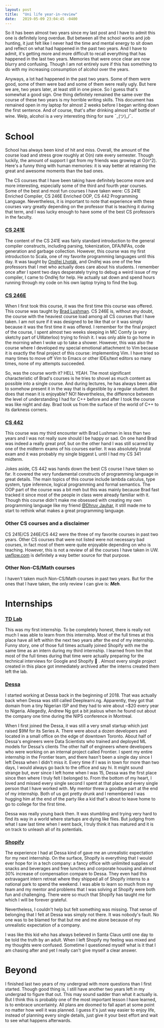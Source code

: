 ```yaml
---
layout: post
title:  "Uni life year-in-review"
date:   2019-05-09 23:04:45 -0400
---
```


So it has been almost two years since my last post and I have to admit this one is definitely long overdue.
But between all the school works and job hunting, it just felt like I never had the time and mental energy to sit down and reflect on what had happened in the past two years. 
And I have to admit, it's getting more and more difficult to recall everything that has happened in the last two years.
Memories that were once clear are now blurry and confusing.
Though I am not entirely sure if this has something to do with my increasing consumption of alcohol over the years.


Anyways, a lot had happened in the past two years.
Some of them were good, some of them were bad and some of them were really ugly.
But here we are, two years later, at least still in one piece. So I guess that's somewhat a good sign.
One thing definitely remained the same over the course of these two years is my horrible writing skills.
This document has remained open in my laptop for almost 2 weeks before I began writing down the first sentence.
And of course, that's after drinking almost half bottle of wine.
Welp, alcohol is a very interesting thing for sure ¯\_(ツ)_/¯.

# School

School has always been kind of hit and miss.
Overall, the amount of the course load and stress grow roughly at O(n) rate every semester.
Though luckily, the amount of support I got from my friends was growing at O(n^2).
Here's a funny thing with human memories:
it is way better at retaining the great and awesome moments than the bad ones.

The CS courses that I have been taking have definitely become more and more interesting, especially some of the third and fourth year courses.
Some of the best and most fun courses I have taken were: CS 241E Enriched Compiler, CS 246E Enriched OOP, CS 442 Programming Language.
Nevertheless, it is important to note that experience with these courses vary greatly depending on the professor that is teaching it during that term,
and I was lucky enough to have some of the best CS professors in the faculty.

### [CS 241E](https://www.student.cs.uwaterloo.ca/~cs241e/)
The content of the CS 241E was fairly standard introduction to the general compiler constructs,
including parsing, tokenization, DFA/NFAs, code generation and garbage collection.
However, this course was my first introduction to Scala, one of my favorite programming languages until this day.
It was taught by [Ondřej Lhoták](https://plg.uwaterloo.ca/~olhotak/),
and Ondřej was one of the few professors that I met who actually does care about his students.
I remember once after I spent two days desperately trying to debug a weird issue of my compiler, I came to Ondřej for help.
He actually sat down and spend hours running through my code on his own laptop trying to find the bug. 

### [CS 246E](https://www.student.cs.uwaterloo.ca/~cs246e/)
When I first took this course, it was the first time this course was offered.
This course was taught by [Brad Lushman](https://cs.uwaterloo.ca/~bmlushma/).
CS 246E is, without any doubt, the course with the heaviest course load among all CS courses that I have taken.
I am not sure if it was designed to be like that or it was simply because it was the first time it was offered.
I remember for the final project of the course, I spent almost two weeks sleeping in MC Comfy (a very sketchy part of UWaterloo) trying to finish it.
I was only able to go home in the morning when I woke up to take a shower.
However, this was also the course where I developed my special emotional attachment to Vim because it is exactly the final project of this course:
implementing Vim.
I have tried so many times to move off Vim to Emacs or other IDEs/text editors so many times,
none of my attempts succeeded.

So, was the course worth it? 
HELL YEAH.
The most significant characteristic of Brad's courses is he tries to shovel as much content as possible into a single course.
And during lectures, he has always been able to somehow present it in the way that is digestible by a regular student.
But does that mean it is enjoyable? NO!
Nevertheless, the difference between the level of understanding I had for C++ before and after I took the course was like night and day.
Brad took us from the surface of the world of C++ to its darkness corners.

### [CS 442](https://www.student.cs.uwaterloo.ca/~cs442/)
This course was my third encounter with Brad Lushman in less than two years and I was not really sure should I be happy or sad.
On one hand Brad was indeed a really great prof, but on the other hand I was still scarred by one of the midterm exams of his courses earlier.
It was absolutely brutal exam and it was probably my single biggest L until I had my CS 341 midterm.

Jokes aside, CS 442 was hands down the best CS course I have taken so far.
It covered the very fundamental constructs of programming language in great details.
The main topics of this course include lambda calculus, type system, type inference, logical programming and formal semantics.
The OOP part of the course was a bit meh but this was mainly because Brad fast tracked it since most of the people in class were already familiar with it.
Though this course didn't make me obsessed with creating my own programming language like my friend [@Dhruv Jauhar](https://github.com/null-sleep),
it still made me to start to rethink what makes a great programming language.


### Other CS courses and a disclaimer

CS 241E/CS 246E/CS 442 were the three of my favorite courses in past two years.
Other CS courses that were not listed were not necessary bad courses, in fact most of them were quite enjoyable depending on who is teaching.
However, this is not a review of all the courses I have taken in UW.
[uwflow.com](https://uwflow.com/) is definitely a way better source for that purpose.

### Other Non-CS/Math courses

I haven't taken much Non-CS/Math courses in past two years. But for the ones that I have taken, the only review I can give is: ***Meh***.

# Internships

### [TD Lab](https://www.tdlab.io/)

This was my first internship.
To be completely honest, there is really not much I was able to learn from this internship.
Most of the full times at this place have all left within the next two years after the end of my internship.
Funny story, one of those full times actually joined Shopify with me the same time as an intern during my third internship.
I learned from him that most of the full times during that time were actually preparing for the technical interviews for Google and Shopify 🤦 .
Almost every single project created in this place got immediately archived after the interns created them left the lab.

### [Dessa](https://dessa.com/)

I started working at Dessa back in the beginning of 2018.
That was actually back when Dessa was still called Deeplearni.ng.
Apparently, they got that domain from a tiny Nigerian ISP and they had to wire about ~$20 every year to Nigeria.
Allegedly, Andrew Ng got a bit jealous when he found out about the company one time during the NIPS conference in Montreal.

When I first joined the Dessa, it was still a very small startup which just raised $9M for its Series A.
There were about a dozen developers and located in a small office on the edge of downtown Toronto.
About half of Dessa's engineers were Data Scientists who trained and deployed ML models for Dessa's clients
The other half of engineers where developers who were working on an internal project called Frontier.
I spent my entire internship in the Frontier team, and there hasn't been a single day since I left Dessa when I didn't miss it.
Every time if I was in town for more than two days, I would always go back to the office and say hi.
It might sound strange but, ever since I left home when I was 15, Dessa was the first place since then where I truly felt I belonged to.
From the bottom of my heart, I loved and missed every single second I spent at that place and every single person that I have worked with.
My mentor threw a goodbye part at the end of my internship.
Both of us got pretty drunk and I remembered I was hugging him at the end of the party like a kid that's about to leave home to go to college for the first time.

Dessa was really young back then. It was stumbling and trying very hard to find its way in a world where startups are dying like flies.
But judging from what I saw last time when I went back, I truly think it has matured and it is on track to unleash all of its potentials.

### [Shopify](https://shopify.com/)

The experience I had at Dessa kind of gave me an unrealistic expectation for my next internship.
On the surface, Shopify is everything that I would ever hope for in a tech company:
a fancy office with unlimited supplies of snacks and beverages and free lunches and corporate housing and almost 30% increase of compensation compare to Dessa.
They even had this extravagant intern retreat where they shipped all of Shopify interns to a national park to spend the weekend.
I was able to learn so much from my team and my mentor and problems that I was solving at Shopify were both fun and challenging.
There were so much that Shopify has taught me for which I will be forever grateful.

Nevertheless, I couldn't help but felt something was missing.
That sense of belonging that I felt at Dessa was simply not there.
It was nobody's fault.
No one was to be blamed for that but me and me alone because of my unrealistic expectation of a company.

I was like this kid who has always believed in Santa Claus until one day to be told the truth by an adult.
When I left Shopify my feeling was mixed and my thoughts were confused.
Sometime I questioned myself what is it that I am chasing after and yet I really can't give myself a clear answer.

# Beyond

I finished last two years of my undergrad with more questions than I first started.
Though good thing is, I still have another two years left in my undergrad to figure that out.
This may sound sadder than what it actually is.
But I think this is probably one of the most important lesson I have learned,
is to embrace uncertainty.
All plans are doomed to fall apart at some point no matter how well it was planned.
I guess it's just way easier to enjoy life, instead of planning every single details,
just give it your best effort and wait to see what happens afterwards.

